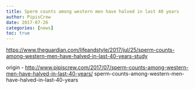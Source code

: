 ```yaml
---
title: Sperm counts among western men have halved in last 40 years
author: PipisCrew
date: 2017-07-26
categories: [news]
toc: true
---
```


https://www.theguardian.com/lifeandstyle/2017/jul/25/sperm-counts-among-western-men-have-halved-in-last-40-years-study

origin - http://www.pipiscrew.com/2017/07/sperm-counts-among-western-men-have-halved-in-last-40-years/ sperm-counts-among-western-men-have-halved-in-last-40-years
